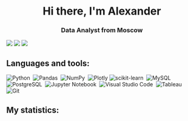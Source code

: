 <div id="header" align="center">
    <h1>Hi there, I'm  Alexander</h1>
    <h3>Data Analyst from Moscow</h3>
</div>

<p align = "center"> 
    
[<img src="https://img.shields.io/badge/telegram-%2312100E.svg?&style=for-the-badge&logo=telegram&logoColor=white&color=black" />](https://www.linkedin.com/in/alexander-korotaev/)
[<img src="https://img.shields.io/badge/linkedin-%2312100E.svg?&style=for-the-badge&logo=linkedin&logoColor=white&color=black" />](https://www.linkedin.com/in/alexander-korotaev/)
[<img src="https://img.shields.io/badge/kaggle-%2312100E.svg?&style=for-the-badge&logo=kaggle&logoColor=white&color=black" />](https://www.kaggle.com/washedbyblood)
</p>

## Languages and tools:

![Python](https://img.shields.io/badge/Python-3776AB?style=for-the-badge&logo=python&logoColor=white)&nbsp;
![Pandas](https://img.shields.io/badge/pandas-%23150458.svg?style=for-the-badge&logo=pandas&logoColor=white)&nbsp;
![NumPy](https://img.shields.io/badge/numpy-%23013243.svg?style=for-the-badge&logo=numpy&logoColor=white)&nbsp;
![Plotly](https://img.shields.io/badge/Plotly-%233F4F75.svg?style=for-the-badge&logo=plotly&logoColor=white)
![scikit-learn](https://img.shields.io/badge/scikit--learn-%23F7931E.svg?style=for-the-badge&logo=scikit-learn&logoColor=white)&nbsp;
![MySQL](https://img.shields.io/badge/MySQL-00000F?style=for-the-badge&logo=mysql&logoColor=white)&nbsp;
![PostgreSQL](https://img.shields.io/badge/PostgreSQL-%23008080?style=for-the-badge&logo=postgresql&logoColor=white)&nbsp;
![Jupyter Notebook](https://img.shields.io/badge/jupyter-%23FA0F00.svg?style=for-the-badge&logo=jupyter&logoColor=white)&nbsp;
![Visual Studio Code](https://img.shields.io/badge/Visual%20Studio%20Code-0078d7.svg?style=for-the-badge&logo=visual-studio-code&logoColor=white)&nbsp;
![Tableau](https://img.shields.io/badge/Tableau-2311AB00?style=for-the-badge&logo=tableau&logoColor=white)&nbsp;
![Git](https://img.shields.io/badge/Git-121011?style=for-the-badge&logo=git&logoColor=white)&nbsp;

## My statistics:

<div id="stat" align="center">
    <img src="https://github-profile-summary-cards.vercel.app/api/cards/profile-details?username=alexkandinsky&theme=github_dark" alt=""/>
    <img src="https://github-profile-summary-cards.vercel.app/api/cards/most-commit-language?username=alexkandinsky&theme=github_dark" alt=""/>
     <img src="https://github-profile-summary-cards.vercel.app/api/cards/stats?username=alexkandinsky&theme=github_dark" alt=""/>
</div>
